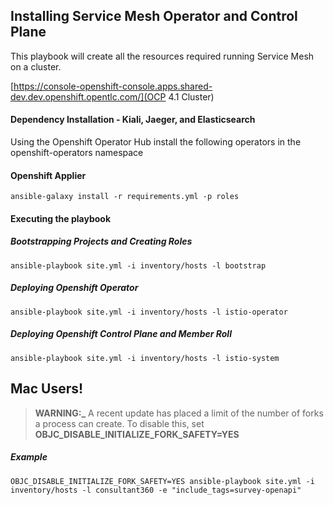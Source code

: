 ## Installing Service Mesh Operator and Control Plane

This playbook will create all the resources required running Service Mesh on a cluster.

[https://console-openshift-console.apps.shared-dev.dev.openshift.opentlc.com/](OCP 4.1 Cluster)
#### Dependency Installation - Kiali, Jaeger, and Elasticsearch
Using the Openshift Operator Hub install the following operators in the openshift-operators namespace


#### Openshift Applier

```
ansible-galaxy install -r requirements.yml -p roles
```

#### Executing the playbook

##### Bootstrapping Projects and Creating Roles

```
ansible-playbook site.yml -i inventory/hosts -l bootstrap
```

##### Deploying Openshift Operator

```
ansible-playbook site.yml -i inventory/hosts -l istio-operator
```

##### Deploying Openshift Control Plane and Member Roll

```
ansible-playbook site.yml -i inventory/hosts -l istio-system
```

## Mac Users!

> **WARNING:\_** A recent update has placed a limit of the number of forks a process can create. To disable this, set **OBJC_DISABLE_INITIALIZE_FORK_SAFETY=YES**

##### Example

```
OBJC_DISABLE_INITIALIZE_FORK_SAFETY=YES ansible-playbook site.yml -i inventory/hosts -l consultant360 -e "include_tags=survey-openapi"
```
